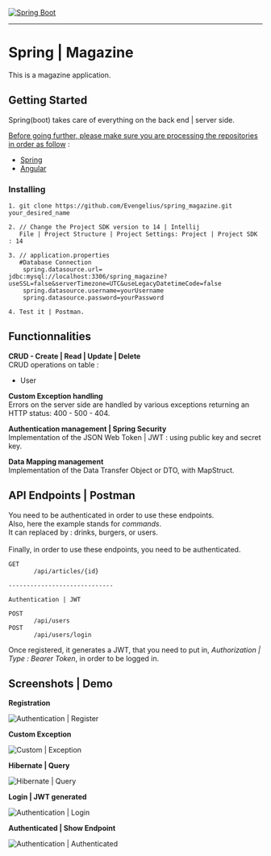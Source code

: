 [![Spring Boot](https://spring.io/images/spring-logo-9146a4d3298760c2e7e49595184e1975.svg)](https://spring.io)

-----------------------------------------------------

# Spring | Magazine

This is a magazine application.


## Getting Started

Spring(boot) takes care of everything on the back end | server side.

<ins>Before going further, please make sure you are processing the repositories in order as follow</ins> : 

* [Spring](https://github.com/Evengelius/spring_magazine)<br />
* [Angular](https://github.com/Evengelius/angular-magazine)<br />

### Installing

```
1. git clone https://github.com/Evengelius/spring_magazine.git your_desired_name

2. // Change the Project SDK version to 14 | Intellij
   File | Project Structure | Project Settings: Project | Project SDK : 14

3. // application.properties
   #Database Connection
    spring.datasource.url= jdbc:mysql://localhost:3306/spring_magazine?useSSL=false&serverTimezone=UTC&useLegacyDatetimeCode=false
    spring.datasource.username=yourUsername
    spring.datasource.password=yourPassword
    
4. Test it | Postman.
```

## Functionnalities

**CRUD - Create | Read | Update | Delete**<br />
CRUD operations on table :<br />
* User

**Custom Exception handling**<br />
Errors on the server side are handled by various exceptions returning an HTTP status: 400 - 500 - 404.

**Authentication management | Spring Security**<br />
Implementation of the JSON Web Token | JWT : using public key and secret key.

**Data Mapping management**<br />
Implementation of the Data Transfer Object or DTO, with MapStruct.

## API Endpoints | Postman

You need to be authenticated in order to use these endpoints.<br />
Also, here the example stands for *commands*.<br />
It can replaced by : drinks, burgers, or users.
<br /><br />
Finally, in order to use these endpoints, you need to be authenticated.

```
GET
       /api/articles/{id}

-----------------------------

Authentication | JWT

POST
       /api/users
POST
       /api/users/login
```

Once registered, it generates a JWT, that you need to put in, *Authorization | Type : Bearer Token*, in order to be logged in.



## Screenshots | Demo

**Registration**

![Authentication | Register](https://zupimages.net/up/20/43/vktp.png)

**Custom Exception**

![Custom | Exception](https://zupimages.net/up/20/43/987i.png)

**Hibernate | Query**

![Hibernate | Query](https://www.zupimages.net/up/20/29/9jud.png)

**Login | JWT generated**

![Authentication | Login](https://zupimages.net/up/20/43/h2sn.png)

**Authenticated | Show Endpoint**

![Authentication | Authenticated](https://zupimages.net/up/20/43/hmo3.png)
